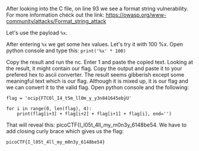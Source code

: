 After looking into the C file, on line 93 we see a format string vulnerability. For more information check out the link: https://owasp.org/www-community/attacks/Format_string_attack

Let's use the payload ```%x```.

After entering ```%x``` we get some hex values. Let's try it with 100 %x. Open python console and type this:
```print('%x' * 100)``` 

Copy the result and run the nc. Enter 1 and paste the copied text. Looking at the result, it might contain our flag. Copy the output and paste it to your prefered hex to ascii converter. The result seems gibberish except some meaningful text which is our flag. Although it is mixed up, it is our flag and we can convert it to the valid flag. Open python console and the following:
```
flag = 'ocip{FTC0l_I4_t5m_ll0m_y_y3n841645ebÿÜ'

for i in range(0, len(flag), 4):
	print(flag[i+3] + flag[i+2] + flag[i+1] + flag[i], end='')
```
That will reveal this: picoCTF{I_l05t_4ll_my_m0n3y_6148be54. We have to add closing curly brace which gives us the flag:

```picoCTF{I_l05t_4ll_my_m0n3y_6148be54}```
